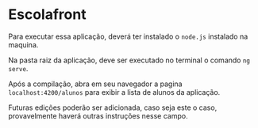 # Escolafront

Para executar essa aplicação, deverá ter instalado o `node.js` instalado na maquina.


Na pasta raiz da aplicação, deve ser executado no terminal o comando `ng serve`.


Após a compilação, abra em seu navegador a pagina `localhost:4200/alunos` para exibir a lista de alunos da aplicação.


Futuras edições poderão ser adicionada, caso seja este o caso, provavelmente haverá outras instruções nesse campo.


